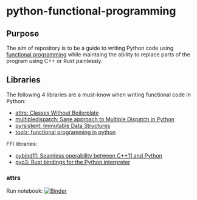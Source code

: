 # python-functional-programming

## Purpose
The aim of repository is to be a guide to writing Python code
using [functional programming](https://en.wikipedia.org/wiki/Functional_programming)
while maintaing the ability to replace parts of the program using C++ or Rust painlessly.


## Libraries
The following 4 libraries are a must-know when writing functional code in Python:
  - [attrs: Classes Without Boilerplate](https://www.attrs.org/en/stable/)
  - [multipledispatch: Sane approach to Multiple Dispatch in Python](https://multiple-dispatch.readthedocs.io/en/latest/)
  - [pyrsistent: Immutable Data Structures](https://pyrsistent.readthedocs.io/en/latest/)
  - [toolz: functional programming in python](https://toolz.readthedocs.io/en/latest/)

FFI libraries:
  - [pybind11: Seamless operability between C++11 and Python](pybind11.readthedocs.io/)
  - [pyo3: Rust bindings for the Python interpreter](https://pyo3.rs/v0.10.1/)


### attrs
Run notebook: [![Binder](https://mybinder.org/badge_logo.svg)](https://mybinder.org/v2/gh/arakhmat/python-functional-programming/master?filepath=notebooks%2Fattr.ipynb)
